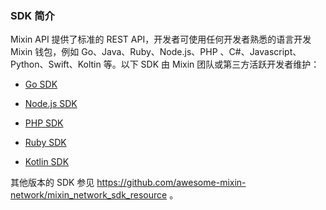 ### SDK 简介

Mixin API 提供了标准的 REST API，开发者可使用任何开发者熟悉的语言开发 Mixin 钱包，例如 Go、Java、Ruby、Node.js、PHP 、C#、Javascript、Python、Swift、Koltin 等。以下 SDK 由 Mixin 团队或第三方活跃开发者维护：

- [Go SDK](./go)

- [Node.js SDK](./nodejs)

- [PHP SDK](./php)

- [Ruby SDK](./ruby)

- [Kotlin SDK](./kotlin)

其他版本的 SDK 参见 https://github.com/awesome-mixin-network/mixin_network_sdk_resource 。